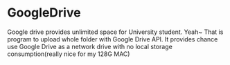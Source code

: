 # GoogleDrive
Google drive provides unlimited space for University student. Yeah~
That is program to upload whole folder with Google Drive API. It provides chance use Google Drive as a network drive with no local storage consumption(really nice for my 128G MAC)
